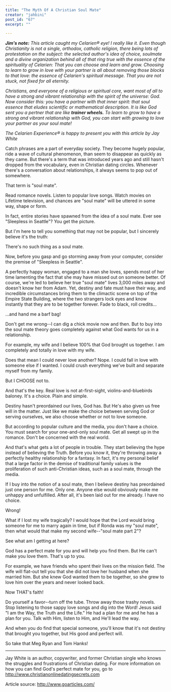 ```yaml
---
title: "The Myth Of A Christian Soul Mate"
creator: "jahbini"
post_id: "67"
excerpt: ""

---
```

<p><em><strong>Jim's note:</strong>  This article caught my Celarien® eye!  I really like it.  Even though Christianity is not a single, orthodox, catholic religion, there being lots of protestation on the subject: the selected author's idea of choice, soulmate and a divine organization behind all of that ring true with the essence of the spirituality of Celarien:  That you can choose and learn and grow.  Choosing to learn to grow in love with your partner is all about removing those blocks to that love: the essence of Celarien's spiritual message.  That you are not stuck, not fixed for all eternity.</em></p>
<p><em>Christians, and everyone of a religious or spiritual core, want most of all to have a strong and vibrant relationship with the spirit of the universe: God.  Now consider this: you have a partner with that inner spirit: that soul essence that eludes scientific or mathematical description.  It is like God sent you a pertner that are like <strong>trainer wheels.</strong> To learn to grow to have a strong and vibrant relationship with God, you can start with growing to love your partner as your soul mate!</em></p>
<p><em>The Celarien Experience® is happy to present you with this article by Jay White</em></p>

Catch phrases are a part of everyday society. They become hugely popular, ride a wave of cultural phenomenon, than seem to disappear as quickly as they came.
But there's a term that was introduced years ago and still hasn't dropped from the vocabulary, even in Christian dating circles. Whenever there's a conversation about relationships, it always seems to pop out of somewhere.

That term is "soul mate".

Read romance novels. Listen to popular love songs. Watch movies on Lifetime television, and chances are "soul mate" will be uttered in some way, shape or form.

In fact, entire stories have spawned from the idea of a soul mate. Ever see "Sleepless in Seattle"? You get the picture.

But I'm here to tell you something that may not be popular, but I sincerely believe it's the truth:

There's no such thing as a soul mate.

Now, before you gasp and go storming away from your computer, consider the premise of "Sleepless in Seattle".

A perfectly happy woman, engaged to a man she loves, spends most of her time lamenting the fact that she may have missed out on someone better. Of course, we're led to believe her true "soul mate" lives 3,000 miles away and doesn't know her from Adam. Yet, destiny and fate must have their way, and incredible circumstances bring them to the climactic scene on top of the Empire State Building, where the two strangers lock eyes and know instantly that they are to be together forever. Fade to black, roll credits...

...and hand me a barf bag!

Don't get me wrong--I can dig a chick movie now and then. But to buy into the soul mate theory goes completely against what God wants for us in a relationship.

For example, my wife and I believe 100% that God brought us together. I am completely and totally in love with my wife.

Does that mean I could never love another? Nope. I could fall in love with someone else if I wanted. I could crush everything we've built and separate myself from my family.

But I CHOOSE not to.

And that's the key. Real love is not at-first-sight, violins-and-bluebirds baloney. It's a choice. Plain and simple.

Destiny hasn't preordained our lives, God has. But He's also given us free will in the matter. Just like we make the choice between serving God or serving ourselves, we also choose whether or not to love someone.

But according to popular culture and the media, you don't have a choice. You must search for your one-and-only soul mate. Get all swept up in the romance. Don't be concerned with the real world.

And that's what gets a lot of people in trouble. They start believing the hype instead of believing the Truth. Before you know it, they're throwing away a perfectly healthy relationship for a fantasy. In fact, it's my personal belief that a large factor in the demise of traditional family values is the proliferation of such anti-Christian ideas, such as a soul mate, through the media.

If I buy into the notion of a soul mate, then I believe destiny has preordained just one person for me. Only one. Anyone else would obviously make me unhappy and unfulfilled. After all, it's been laid out for me already. I have no choice.

Wrong!

What if I lost my wife tragically? I would hope that the Lord would bring someone for me to marry again in time, but if Ronda was my "soul mate", then what would that make my second wife--"soul mate part 2"?

See what am I getting at here?

God has a perfect mate for you and will help you find them. But He can't make you love them. That's up to you.

For example, we have friends who spent their lives on the mission field. The wife will flat-out tell you that she did not love her husband when she married him. But she knew God wanted them to be together, so she grew to love him over the years and never looked back.

Now THAT's faith!

Do yourself a favor--turn off the tube. Throw away those trashy novels. Stop listening to those sappy love songs and dig into the Word! Jesus said "I am the Way, the Truth and the Life." He had a plan for me and he has a plan for you. Talk with Him, listen to Him, and He'll lead the way.

And when you do find that special someone, you'll know that it's not destiny that brought you together, but His good and perfect will.

So take that Meg Ryan and Tom Hanks!
<hr />
<p>Jay White is an author, copywriter, and former Christian single who knows the struggles and frustrations of Christian dating. For more information on how you can find God's perfect mate for you, go to <a href="http://www.christianonlinedatingsecrets.com">http://www.christianonlinedatingsecrets.com</a></p>
<p>Article source: <a href="http://www.goarticles.com/">http://www.goarticles.com/</a></p>